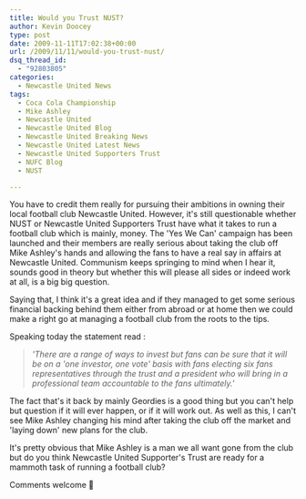 ```yaml
---
title: Would you Trust NUST?
author: Kevin Doocey
type: post
date: 2009-11-11T17:02:38+00:00
url: /2009/11/11/would-you-trust-nust/
dsq_thread_id:
  - "92803805"
categories:
  - Newcastle United News
tags:
  - Coca Cola Championship
  - Mike Ashley
  - Newcastle United
  - Newcastle United Blog
  - Newcastle United Breaking News
  - Newcastle United Latest News
  - Newcastle United Supporters Trust
  - NUFC Blog
  - NUST

---
```

You have to credit them really for pursuing their ambitions in owning their local football club Newcastle United. However, it's still questionable whether NUST or Newcastle United Supporters Trust have what it takes to run a football club which is mainly, money. The 'Yes We Can' campaign has been launched and their members are really serious about taking the club off Mike  Ashley's hands and allowing the fans to have a real say in affairs at Newcastle United. Communism keeps springing to mind when I hear it, sounds good in theory but whether this will please all sides or indeed work at all, is a big big question.

Saying that, I think it's a great idea and if they managed to get some serious financial backing behind them either from abroad or at home then we could make a right go at managing a football club from the roots to the tips.

Speaking today the statement read :

> _'There are a range of ways to invest but fans can be sure that it will be on a 'one investor, one vote' basis with fans electing six fans representatives through the trust and a president who will bring in a professional team accountable to the fans ultimately.'_

The fact that's it back by mainly Geordies is a good thing but you can't help but question if it will ever happen, or if it will work out. As well as this, I can't see Mike Ashley changing his mind after taking the club off the market and 'laying down' new plans for the club.

It's pretty obvious that Mike Ashley is a man we all want gone from the club but do you think Newcastle United Supporter's Trust are ready for a mammoth task of running a football club?

Comments welcome 🙂

